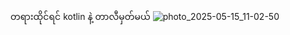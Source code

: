 တရားထိုင်ရင် kotlin နဲ့ တာလီမှတ်မယ်
![photo_2025-05-15_11-02-50](https://github.com/user-attachments/assets/40905801-0310-468d-b48f-4b415045f2f4)
